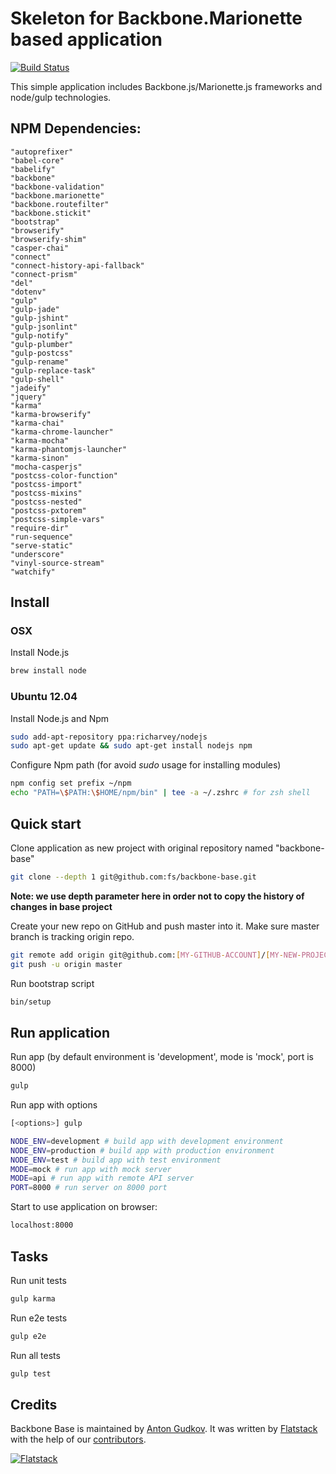 # Skeleton for Backbone.Marionette based application

[![Build Status](https://travis-ci.org/fs/backbone-base.svg)](https://travis-ci.org/fs/backbone-base)

This simple application includes Backbone.js/Marionette.js frameworks and node/gulp technologies.

## NPM Dependencies:
    "autoprefixer"
    "babel-core"
    "babelify"
    "backbone"
    "backbone-validation"
    "backbone.marionette"
    "backbone.routefilter"
    "backbone.stickit"
    "bootstrap"
    "browserify"
    "browserify-shim"
    "casper-chai"
    "connect"
    "connect-history-api-fallback"
    "connect-prism"
    "del"
    "dotenv"
    "gulp"
    "gulp-jade"
    "gulp-jshint"
    "gulp-jsonlint"
    "gulp-notify"
    "gulp-plumber"
    "gulp-postcss"
    "gulp-rename"
    "gulp-replace-task"
    "gulp-shell"
    "jadeify"
    "jquery"
    "karma"
    "karma-browserify"
    "karma-chai"
    "karma-chrome-launcher"
    "karma-mocha"
    "karma-phantomjs-launcher"
    "karma-sinon"
    "mocha-casperjs"
    "postcss-color-function"
    "postcss-import"
    "postcss-mixins"
    "postcss-nested"
    "postcss-pxtorem"
    "postcss-simple-vars"
    "require-dir"
    "run-sequence"
    "serve-static"
    "underscore"
    "vinyl-source-stream"
    "watchify"

## Install
### OSX

Install Node.js

```bash
brew install node
```

### Ubuntu 12.04

Install Node.js and Npm

```bash
sudo add-apt-repository ppa:richarvey/nodejs
sudo apt-get update && sudo apt-get install nodejs npm
```

Configure Npm path (for avoid _sudo_ usage for installing modules)

```bash
npm config set prefix ~/npm
echo "PATH=\$PATH:\$HOME/npm/bin" | tee -a ~/.zshrc # for zsh shell
```

## Quick start

Clone application as new project with original repository named "backbone-base"

```bash
git clone --depth 1 git@github.com:fs/backbone-base.git
```

**Note: we use depth parameter here in order not to copy the history of changes in base project**

Create your new repo on GitHub and push master into it.
Make sure master branch is tracking origin repo.

```bash
git remote add origin git@github.com:[MY-GITHUB-ACCOUNT]/[MY-NEW-PROJECT].git
git push -u origin master
```

Run bootstrap script

```bash
bin/setup
```

## Run application

Run app (by default environment is 'development', mode is 'mock', port is 8000)

```bash
gulp
```

Run app with options

```bash
[<options>] gulp
```
```bash
NODE_ENV=development # build app with development environment
NODE_ENV=production # build app with production environment
NODE_ENV=test # build app with test environment
MODE=mock # run app with mock server
MODE=api # run app with remote API server
PORT=8000 # run server on 8000 port
```

Start to use application on browser:

```bash
localhost:8000
```

## Tasks

Run unit tests

```bash
gulp karma
```

Run e2e tests

```bash
gulp e2e
```

Run all tests

```bash
gulp test
```

## Credits

Backbone Base is maintained by [Anton Gudkov](http://github.com/antongudkov).
It was written by [Flatstack](http://www.flatstack.com) with the help of our
[contributors](http://github.com/fs/backbone-base/contributors).


[![Flatstack](https://avatars0.githubusercontent.com/u/15136?v=2&s=200)](http://www.flatstack.com)
